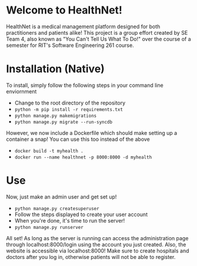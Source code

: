 # Welcome to HealthNet!
HealthNet is a medical management platform designed for both practitioners and patients alike!
This project is a group effort created by SE Team 4, also known as "You Can't Tell Us What To Do!" over the course of a semester for RIT's Software Engineering 261 course.

# Installation (Native)
To install, simply follow the following steps in your command line enviornment

* Change to the root directory of the repository
* `python -m pip install -r requirements.txt`
* `python manage.py makemigrations`
* `python manage.py migrate --run-syncdb`

However, we now include a Dockerfile which should make setting up a container a snap! You can use this too instead of the above
* `docker build -t myhealth .`
* `docker run --name healthnet -p 8000:8000 -d myhealth`

# Use
Now, just make an admin user and get set up!

* `python manage.py createsuperuser`
* Follow the steps displayed to create your user account
* When you're done, it's time to run the server!
* `python manage.py runserver`

All set! As long as the server is running can access the administration page through localhost:8000/login using the account you just created. Also, the website is accessible via localhost:8000! Make sure to create hospitals and doctors after you log in, otherwise patients will not be able to register. 
